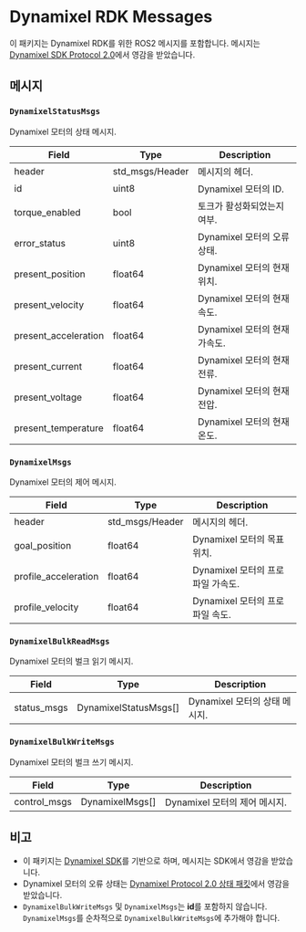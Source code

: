 # Dynamixel RDK Messages
이 패키지는 Dynamixel RDK를 위한 ROS2 메시지를 포함합니다. 메시지는 [Dynamixel SDK Protocol 2.0](https://emanual.robotis.com/docs/en/dxl/protocol2/)에서 영감을 받았습니다.

## 메시지
### `DynamixelStatusMsgs`
Dynamixel 모터의 상태 메시지.

| Field | Type | Description |
|-------|------|-------------|
| header | std_msgs/Header | 메시지의 헤더. |
| id | uint8 | Dynamixel 모터의 ID. |
| torque_enabled | bool | 토크가 활성화되었는지 여부. |
| error_status | uint8 | Dynamixel 모터의 오류 상태. |
| present_position | float64 | Dynamixel 모터의 현재 위치. |
| present_velocity | float64 | Dynamixel 모터의 현재 속도. |
| present_acceleration | float64 | Dynamixel 모터의 현재 가속도. |
| present_current | float64 | Dynamixel 모터의 현재 전류. |
| present_voltage | float64 | Dynamixel 모터의 현재 전압. |
| present_temperature | float64 | Dynamixel 모터의 현재 온도. |

### `DynamixelMsgs`
Dynamixel 모터의 제어 메시지.

| Field | Type | Description |
|-------|------|-------------|
| header | std_msgs/Header | 메시지의 헤더. |
| goal_position | float64 | Dynamixel 모터의 목표 위치. |
| profile_acceleration | float64 | Dynamixel 모터의 프로파일 가속도. |
| profile_velocity | float64 | Dynamixel 모터의 프로파일 속도. |

### `DynamixelBulkReadMsgs`
Dynamixel 모터의 벌크 읽기 메시지.

| Field | Type | Description |
|-------|------|-------------|
| status_msgs | DynamixelStatusMsgs[] | Dynamixel 모터의 상태 메시지. |

### `DynamixelBulkWriteMsgs`
Dynamixel 모터의 벌크 쓰기 메시지.

| Field | Type | Description |
|-------|------|-------------|
| control_msgs | DynamixelMsgs[] | Dynamixel 모터의 제어 메시지. |

## 비고
- 이 패키지는 [Dynamixel SDK](https://github.com/ROBOTIS-GIT/DynamixelSDK)를 기반으로 하며, 메시지는 SDK에서 영감을 받았습니다.
- Dynamixel 모터의 오류 상태는 [Dynamixel Protocol 2.0 상태 패킷](https://emanual.robotis.com/docs/en/dxl/protocol2/#status-packet)에서 영감을 받았습니다.
- `DynamixelBulkWriteMsgs` 및 `DynamixelMsgs`는 **id**를 포함하지 않습니다. `DynamixelMsgs`를 순차적으로 `DynamixelBulkWriteMsgs`에 추가해야 합니다.


